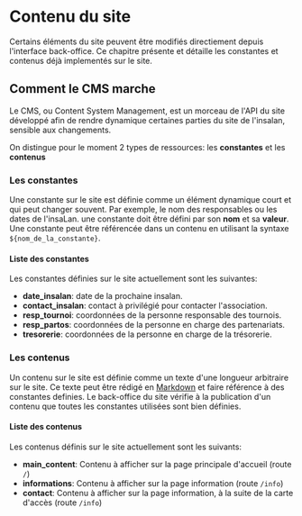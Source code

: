 # Contenu du site 
Certains éléments du site peuvent être modifiés directiement depuis l'interface
back-office. Ce chapitre présente et détaille les constantes et contenus
déjà implementés sur le site.

## Comment le CMS marche

Le CMS, ou Content System Management, est un morceau de l'API du site développé
afin de rendre dynamique certaines parties du site de l'insalan, sensible aux changements.

On distingue pour le moment 2 types de ressources: les **constantes** et les **contenus**

### Les constantes

Une constante sur le site est définie comme un élément dynamique court et qui peut changer souvent. 
Par exemple, le nom des responsables ou les dates de l'insaLan. une constante doit être défini par 
son **nom** et sa **valeur**. Une constante peut être référencée dans un contenu 
en utilisant la syntaxe `${nom_de_la_constante}`.
#### Liste des constantes

Les constantes définies sur le site actuellement sont les suivantes:

- __date_insalan__: date de la prochaine insalan.
- __contact_insalan__: contact à privilégié pour contacter l'association. 
- __resp_tournoi__: coordonnées de la personne responsable des tournois.
- __resp_partos__: coordonnées de la personne en charge des partenariats.
- __tresorerie__: coordonnées de la personne en charge de la trésorerie.

### Les contenus

Un contenu sur le site est définie comme un texte d'une longueur arbitraire sur le site.
Ce texte peut être rédigé en [Markdown](https://commonmark.org/) et faire référence à 
des constantes definies. Le back-office du site vérifie à la publication d'un contenu
que toutes les constantes utilisées sont bien définies.

#### Liste des contenus

Les contenus définis sur le site actuellement sont les suivants:
- __main_content__: Contenu à afficher sur la page principale d'accueil (route `/`)
- __informations__: Contenu à afficher sur la page information (route `/info`)
- __contact__: Contenu à afficher sur la page information, à la suite de la carte d'accès (route `/info`)


